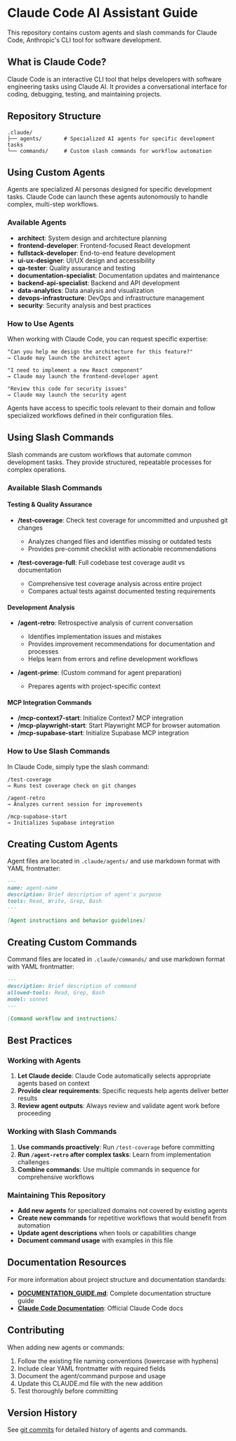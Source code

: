 # Claude Code AI Assistant Guide

This repository contains custom agents and slash commands for Claude Code, Anthropic's CLI tool for software development.

## What is Claude Code?

Claude Code is an interactive CLI tool that helps developers with software engineering tasks using Claude AI. It provides a conversational interface for coding, debugging, testing, and maintaining projects.

## Repository Structure

```
.claude/
├── agents/       # Specialized AI agents for specific development tasks
└── commands/     # Custom slash commands for workflow automation
```

## Using Custom Agents

Agents are specialized AI personas designed for specific development tasks. Claude Code can launch these agents autonomously to handle complex, multi-step workflows.

### Available Agents

- **architect**: System design and architecture planning
- **frontend-developer**: Frontend-focused React development
- **fullstack-developer**: End-to-end feature development
- **ui-ux-designer**: UI/UX design and accessibility
- **qa-tester**: Quality assurance and testing
- **documentation-specialist**: Documentation updates and maintenance
- **backend-api-specialist**: Backend and API development
- **data-analytics**: Data analysis and visualization
- **devops-infrastructure**: DevOps and infrastructure management
- **security**: Security analysis and best practices

### How to Use Agents

When working with Claude Code, you can request specific expertise:

```
"Can you help me design the architecture for this feature?"
→ Claude may launch the architect agent

"I need to implement a new React component"
→ Claude may launch the frontend-developer agent

"Review this code for security issues"
→ Claude may launch the security agent
```

Agents have access to specific tools relevant to their domain and follow specialized workflows defined in their configuration files.

## Using Slash Commands

Slash commands are custom workflows that automate common development tasks. They provide structured, repeatable processes for complex operations.

### Available Slash Commands

#### Testing & Quality Assurance

- **/test-coverage**: Check test coverage for uncommitted and unpushed git changes
  - Analyzes changed files and identifies missing or outdated tests
  - Provides pre-commit checklist with actionable recommendations

- **/test-coverage-full**: Full codebase test coverage audit vs documentation
  - Comprehensive test coverage analysis across entire project
  - Compares actual tests against documented testing requirements

#### Development Analysis

- **/agent-retro**: Retrospective analysis of current conversation
  - Identifies implementation issues and mistakes
  - Provides improvement recommendations for documentation and processes
  - Helps learn from errors and refine development workflows

- **/agent-prime**: (Custom command for agent preparation)
  - Prepares agents with project-specific context

#### MCP Integration Commands

- **/mcp-context7-start**: Initialize Context7 MCP integration
- **/mcp-playwright-start**: Start Playwright MCP for browser automation
- **/mcp-supabase-start**: Initialize Supabase MCP integration

### How to Use Slash Commands

In Claude Code, simply type the slash command:

```
/test-coverage
→ Runs test coverage check on git changes

/agent-retro
→ Analyzes current session for improvements

/mcp-supabase-start
→ Initializes Supabase integration
```

## Creating Custom Agents

Agent files are located in `.claude/agents/` and use markdown format with YAML frontmatter:

```markdown
---
name: agent-name
description: Brief description of agent's purpose
tools: Read, Write, Grep, Bash
---

[Agent instructions and behavior guidelines]
```

## Creating Custom Commands

Command files are located in `.claude/commands/` and use markdown format with YAML frontmatter:

```markdown
---
description: Brief description of command
allowed-tools: Read, Grep, Bash
model: sonnet
---

[Command workflow and instructions]
```

## Best Practices

### Working with Agents

1. **Let Claude decide**: Claude Code automatically selects appropriate agents based on context
2. **Provide clear requirements**: Specific requests help agents deliver better results
3. **Review agent outputs**: Always review and validate agent work before proceeding

### Working with Slash Commands

1. **Use commands proactively**: Run `/test-coverage` before committing
2. **Run `/agent-retro` after complex tasks**: Learn from implementation challenges
3. **Combine commands**: Use multiple commands in sequence for comprehensive workflows

### Maintaining This Repository

- **Add new agents** for specialized domains not covered by existing agents
- **Create new commands** for repetitive workflows that would benefit from automation
- **Update agent descriptions** when tools or capabilities change
- **Document command usage** with examples in this file

## Documentation Resources

For more information about project structure and documentation standards:
- **[DOCUMENTATION_GUIDE.md](DOCUMENTATION_GUIDE.md)**: Complete documentation structure guide
- **[Claude Code Documentation](https://docs.claude.com/en/docs/claude-code/)**: Official Claude Code docs

## Contributing

When adding new agents or commands:

1. Follow the existing file naming conventions (lowercase with hyphens)
2. Include clear YAML frontmatter with required fields
3. Document the agent/command purpose and usage
4. Update this CLAUDE.md file with the new addition
5. Test thoroughly before committing

## Version History

See [git commits](../../commits) for detailed history of agents and commands.